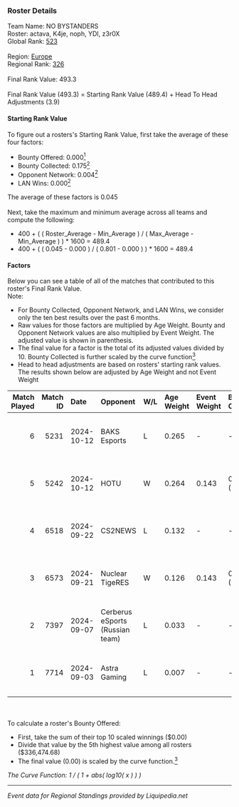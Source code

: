 ### Roster Details<br />
Team Name: NO BYSTANDERS<br />
Roster: actava, K4je, noph, YDI, z3r0X<br />
Global Rank: [523](../standings_global.md)<br />
<br />
Region: [Europe]( ../standings_europe.md)<br />
Regional Rank: [326]( ../standings_europe.md)<br />
<br />
Final Rank Value:  493.3<br />
<br />
Final Rank Value (493.3) = Starting Rank Value (489.4) + Head To Head Adjustments (3.9)<br />

#### Starting Rank Value<br />
To figure out a rosters's Starting Rank Value, first take the average of these four factors:<br />
- Bounty Offered: 0.000[<sup>1</sup>](#table2)
- Bounty Collected: 0.175[<sup>2</sup>](#table1)
- Opponent Network: 0.004[<sup>2</sup>](#table1)
- LAN Wins: 0.000[<sup>2</sup>](#table1)

The average of these factors is 0.045<br />
<br />
Next, take the maximum and minimum average across all teams and compute the following:<br />
- 400 + ( ( Roster_Average - Min_Average ) / ( Max_Average - Min_Average ) ) * 1600 = 489.4
- 400 + ( ( 0.045 - 0.000 ) / ( 0.801 - 0.000 ) ) * 1600 = 489.4


#### Factors<br />
Below you can see a table of all of the matches that contributed to this roster's Final Rank Value.<br />
Note:<br />

- For Bounty Collected, Opponent Network, and LAN Wins, we consider only the ten best results over the past 6 months.
- Raw values for those factors are multiplied by Age Weight. Bounty and Opponent Network values are also multiplied by Event Weight. The adjusted value is shown in parenthesis.
- The final value for a factor is the total of its adjusted values divided by 10. Bounty Collected is further scaled by the curve function[<sup>3</sup>](#curveFunction)
- Head to head adjustments are based on rosters' starting rank values. The results shown below are adjusted by Age Weight and not Event Weight
<span id="table1"></span><br />


| Match Played | Match ID | Date       | Opponent                        | W/L | Age Weight | Event Weight | Bounty Collected | Opponent Network | LAN Wins  | H2H Adj. | Roster                         |
| -: | -: | :- | :- | :- | :- | :- | :- | :- | :- | -: | :- |
|            6 |     5231 | 2024-10-12 | BAKS Esports                    | L   | 0.265      | -            | -                | -                | -         |    -3.88 | actava, K4je, noph, YDI, z3r0X |
|            5 |     5242 | 2024-10-12 | HOTU                            | W   | 0.264      | 0.143        | 0.003 (0.000)    | 0.777 (0.029)    | 0 (0.000) |     6.51 | actava, K4je, noph, YDI, z3r0X |
|            4 |     6518 | 2024-09-22 | CS2NEWS                         | L   | 0.132      | -            | -                | -                | -         |    -1.73 | actava, K4je, noph, YDI, z3r0X |
|            3 |     6573 | 2024-09-21 | Nuclear TigeRES                 | W   | 0.126      | 0.143        | 0.004 (0.000)    | 0.586 (0.011)    | 0 (0.000) |     3.47 | actava, K4je, noph, YDI, z3r0X |
|            2 |     7397 | 2024-09-07 | Cerberus eSports (Russian team) | L   | 0.033      | -            | -                | -                | -         |    -0.37 | actava, K4je, noph, YDI, z3r0X |
|            1 |     7714 | 2024-09-03 | Astra Gaming                    | L   | 0.007      | -            | -                | -                | -         |    -0.13 | actava, K4je, noph, YDI, z3r0X |

<br />
<span id="table2"></span><br />
To calculate a roster's Bounty Offered:<br />

- First, take the sum of their top 10 scaled winnings ($0.00)
- Divide that value by the 5th highest value among all rosters ($336,474.68)
- The final value (0.00) is scaled by the curve function.[<sup>3</sup>](#curveFunction)

<span id="curveFunction"></span>_The Curve Function: 1 / ( 1 + abs( log10( x ) ) )_<br />

---
_Event data for Regional Standings provided by Liquipedia.net_<br />
